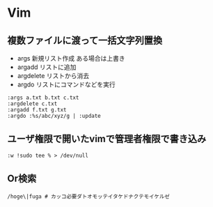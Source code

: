 
# Vim

## 複数ファイルに渡って一括文字列置換

 - args 新規リスト作成 ある場合は上書き
 - argadd リストに追加
 - argdelete リストから消去
 - argdo リストにコマンドなどを実行

```
:args a.txt b.txt c.txt
:argdelete c.txt
:argadd f.txt g.txt
:argdo :%s/abc/xyz/g | :update
```

## ユーザ権限で開いたvimで管理者権限で書き込み

```
:w !sudo tee % > /dev/null
```

## Or検索

```
/hoge\|fuga # カッコ必要ダトオモッテイタケドナクテモイケルゼ
```
